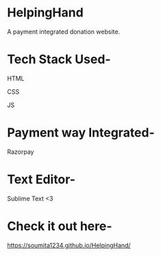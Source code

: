 # HelpingHand
A payment integrated donation website.
# Tech Stack Used-
 HTML
 
 CSS
 
 JS
 
 # Payment way Integrated-
   Razorpay
 # Text Editor-
   Sublime Text <3
 
 # Check it out here-
   https://soumita1234.github.io/HelpingHand/